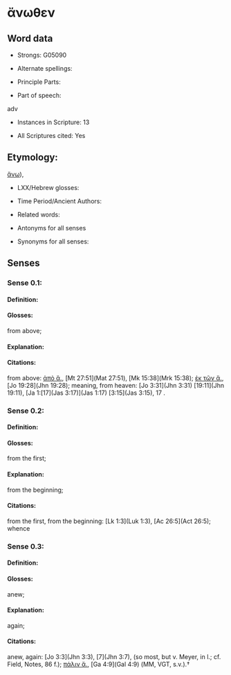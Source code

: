# ἄνωθεν

<!-- Status: S2=NeedsEdits -->
<!-- Lexica used for edits:   -->

## Word data

* Strongs: G05090

* Alternate spellings:



* Principle Parts: 


* Part of speech: 

adv

* Instances in Scripture: 13

* All Scriptures cited: Yes

## Etymology: 

[ἄνω]()),

* LXX/Hebrew glosses: 


* Time Period/Ancient Authors: 


* Related words: 

* Antonyms for all senses

* Synonyms for all senses: 


## Senses 


### Sense  0.1: 

#### Definition: 

#### Glosses: 

from above; 

#### Explanation: 


#### Citations: 

from above: [ἀπὸ ἄ.](), [Mt 27:51](Mat 27:51), [Mk 15:38](Mrk 15:38); [ἐκ τῶν ἄ.](), [Jo 19:28](Jhn 19:28); meaning, from heaven: [Jo 3:31](Jhn 3:31) [19:11](Jhn 19:11), [Ja 1:[17](Jas 3:17)](Jas 1:17) [3:15](Jas 3:15), 17 .

### Sense  0.2: 

#### Definition: 

#### Glosses: 

from the first; 

#### Explanation: 

from the beginning; 

#### Citations: 

from the first, from the beginning: [Lk 1:3](Luk 1:3), [Ac 26:5](Act 26:5); whence

### Sense  0.3: 

#### Definition: 

#### Glosses: 

anew; 

#### Explanation: 

again; 

#### Citations: 

anew, again: [Jo 3:3](Jhn 3:3), [7](Jhn 3:7), (so most, but v. Meyer, in l.; cf. Field, Notes, 86 f.); [πάλιν ἄ.](), [Ga 4:9](Gal 4:9) (MM, VGT, s.v.).†
